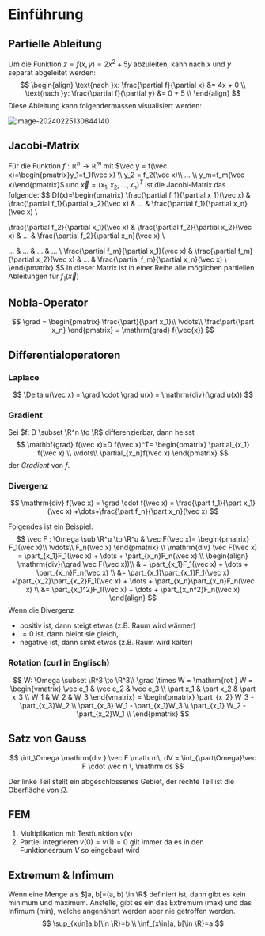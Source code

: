 # Einführung

## Partielle Ableitung

Um die Funktion $z=f(x, y) = 2x^2 + 5 y$ abzuleiten, kann nach $x$ und $y$ separat abgeleitet werden:
$$
\begin{align}
\text{nach }x: \frac{\partial f}{\partial x} &= 4x + 0 \\
\text{nach }y: \frac{\partial f}{\partial y} &= 0 + 5 \\
\end{align}
$$
Diese Ableitung kann folgendermassen visualisiert werden:

![image-20240225130844140](./res/01_Einf%C3%BChrung/image-20240225130844140.png)

## Jacobi-Matrix

Für die Funktion $f: \mathbb R^n \to \mathbb R^m$ mit $\vec y = f(\vec x)=\begin{pmatrix}y_1=f_1(\vec x) \\ y_2 = f_2(\vec x)\\ ... \\ y_m=f_m(\vec x)\end{pmatrix}$ und $\vec x = (x_1, x_2, ..., x_n)^T$ ist die Jacobi-Matrix das folgende:
$$
Df(x)=\begin{pmatrix}
\frac{\partial f_1}{\partial x_1}(\vec x) & \frac{\partial f_1}{\partial x_2}(\vec x) & ... & \frac{\partial f_1}{\partial x_n}(\vec x) \\

\frac{\partial f_2}{\partial x_1}(\vec x) & \frac{\partial f_2}{\partial x_2}(\vec x) & ... & \frac{\partial f_2}{\partial x_n}(\vec x) \\

... & ... & ... & ... \\
\frac{\partial f_m}{\partial x_1}(\vec x) & \frac{\partial f_m}{\partial x_2}(\vec x) & ... & \frac{\partial f_m}{\partial x_n}(\vec x) \\
\end{pmatrix}
$$
In dieser Matrix ist in einer Reihe alle möglichen partiellen Ableitungen für $f_1(\vec x)$

## Nobla-Operator

$$
\grad = \begin{pmatrix}
\frac{\part}{\part x_1}\\
\vdots\\
\frac\part{\part x_n}
\end{pmatrix}
= \mathrm{grad} f(\vec{x})
$$

## Differentialoperatoren

### Laplace

$$
\Delta u(\vec x) = \grad \cdot \grad u(x) = \mathrm{div}(\grad u(x))
$$



### Gradient

Sei $f: D \subset \R^n \to \R$ differenzierbar, dann heisst 
$$
\mathbf{grad} f(\vec x)=D f(\vec x)^T=
\begin{pmatrix}
\partial_{x_1} f(\vec x) \\
\vdots\\
\partial_{x_n}f(\vec x)
\end{pmatrix}
$$
der *Gradient* von $f$.

### Divergenz

$$
\mathrm{div} f(\vec x) = \grad \cdot f(\vec x) = \frac{\part f_1}{\part x_1}(\vec x) +\dots+\frac{\part f_n}{\part x_n}(\vec x)
$$

Folgendes ist ein Beispiel:
$$
\vec F : \Omega \sub \R^u \to \R^u & \vec F(\vec x)=
\begin{pmatrix}
F_1(\vec x)\\
\vdots\\
F_n(\vec x)
\end{pmatrix}
\\ 
\mathrm{div} \vec F(\vec x) = \part_{x_1}F_1(\vec x) + \dots + \part_{x_n}F_n(\vec x) \\
\begin{align}
\mathrm{div}(\grad \vec F(\vec x))\\
& = \part_{x_1}F_1(\vec x) + \dots + \part_{x_n}F_n(\vec x) \\
&= \part_{x_1}\part_{x_1}F_1(\vec x)  +\part_{x_2}\part_{x_2}F_1(\vec x) + \dots + \part_{x_n}\part_{x_n}F_n(\vec x) \\
&= \part_{x_1^2}F_1(\vec x) + \dots + \part_{x_n^2}F_n(\vec x) 
\end{align}
$$
Wenn die Divergenz 

* positiv ist, dann steigt etwas (z.B. Raum wird wärmer)
* $=0$ ist, dann bleibt sie gleich,
* negative ist, dann sinkt etwas (z.B. Raum wird kälter)

### Rotation (curl in Englisch)

$$
W: \Omega \subset \R^3 \to \R^3\\
\grad \times W = \mathrm{rot } W = \begin{vmatrix}
\vec e_1 & \vec e_2 & \vec e_3 \\
\part x_1 & \part x_2 & \part x_3 \\
W_1 & W_2 & W_3
\end{vmatrix}
= \begin{pmatrix}
\part_{x_2} W_3 - \part_{x_3}W_2 \\
\part_{x_3} W_1 - \part_{x_1}W_3 \\
\part_{x_1} W_2 - \part_{x_2}W_1 \\
\end{pmatrix}
$$

## Satz von Gauss

$$
\int_\Omega \mathrm{div } \vec F \mathrm\, dV = \int_{\part\Omega}\vec F \cdot \vec n \, \mathrm ds
$$

Der linke Teil stellt ein abgeschlossenes Gebiet, der rechte Teil ist die Oberfläche von $\Omega$. 

## FEM

1. Multiplikation mit Testfunktion $v(x)$
2. Partiel integrieren
   $v(0)=v(1)=0$ gilt immer da es in den Funktionesraum $V$ so eingebaut wird

## Extremum & Infimum

Wenn eine Menge als $]a, b[=(a, b) \in \R$ definiert ist, dann gibt es kein minimum und maximum. Anstelle, gibt es ein das Extremum (max) und das Infimum (min), welche angenähert werden aber nie getroffen werden.
$$
\sup_{x\in]a,b[\in \R}=b \\
\inf_{x\in]a, b[\in \R}=a
$$
